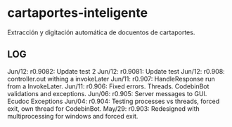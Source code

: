 # cartaportes-inteligente
Extracción y digitación automática de docuentos de cartaportes.

## LOG
Jun/12: r0.9082: Update test 2
Jun/12: r0.9081: Update test
Jun/12: r0.908:  controller.out withing a invokeLater
Jun/11: r0.907:  HandleResponse run from a InvokeLater.
Jun/11: r0.906:  Fixed errors. Threads. CodebinBot validations and exceptions.
Jun/06: r0.905:  Server messages to GUI. Ecudoc Exceptions 
Jun/04: r0.904:  Testing processes vs threads, forced exit, own thread for CodebinBot.
May/29: r0.903:  Redesigned with multiprocessing for windows and forced exit.


